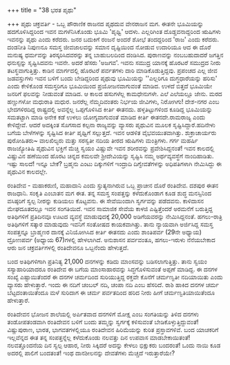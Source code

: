 +++
title = "38 ಭರತ ಪೃಥು"

+++
ಪೃಥು ಚಕ್ರವರ್ತಿ - ಒಬ್ಬ ಪೌರಾಣಿಕ ರಾಜನದ ಪೃಥದುವ ವೇನರಾಜನ ಮಗ. ಈತನೇ ಭೂಮಿಯನ್ನು ಹದಗೊಳಿಸಿದ್ದರಿಂದ ಇವನ ಮಗಳೆನಿಸಿಕೊಂಡು ಭೂಮಿ 'ಪೃಥ್ವಿ' ಆದಳು. ಎಲ್ಲರಿಗಿಂತ ದೊಡ್ಡವನಾದ್ದರಿಂದ ಋಷಿಗಳು ಇವನನ್ನು ಪೃಥು ಎಂದು ಕರೆದರು. ಜನರ ಬದುಕಿಗೆ ರಂಜನೆ ಅಂದರೆ ಶೋಭೆ ತಂದದ್ದರಿಂದ 'ರಾಜ' ಎಂದು ಕರೆದರು. ದಂಡನೀತಿ ನಿಪುಣನೂ ಸಮಸ್ತ ಜೀವಜಾಲವನ್ನು ಸಮಾನ ದೃಷ್ಟಿಯಿಂದ ನೋಡುವ ಉದಾರಿಯೂ ಆದ ಈ ದೊರೆ ಮನುಷ್ಯ ಧರ್ಮವನ್ನು ತಿರಸ್ಕರಿಸಿದವರನ್ನು ತನ್ನ ಬಾಹುಬಲದಿಂದ ದಂಡಿಸಿದ. ಪುರಾಣವನ್ನು ನಂಬಬಹುದಾದರೆ ಜಗತ್ತಿನ ಧನುಸ್ಸನ್ನು ಸೃಷ್ಟಿಸಿದವನು ಇವನೇ. ಅದರೆ ಹೆಸರು 'ಅಜಗವ'. ಇವನು ಸಮುದ್ರ ಯಾನಕ್ಕೆ ಹೊರಟರೆ ಸಮುದ್ರದ ನೀರು ತಟಸ್ಥವಾಗುತ್ತಿತ್ತು. ಕಾಡಿನ ಮಾರ್ಗದಲ್ಲಿ ಹೊರಟರೆ ಪರ್ವತಗಳು ದಾರಿ ಮಾಡಿಕೊಡುತ್ತಿದ್ದವು. ಪ್ರಪಂಚದ ಎಲ್ಲ ಜೀವ ಜಡವಸ್ತುಗಳು ಇವನ ಬಳಿಗೆ ಬಂದು ಬೇಡಿದ್ದರಿಂದ ಪೃಥುವು ಭೂಮಿಯನ್ನು ''ಎಲ್ಲರಿಗೂ ದುಗ್ಧಧಾರೆಯನ್ನು ಹರಿಸು' ಎಂದು ಕೇಳಿಕೊಂಡ ಸಮಸ್ತರಿಗೂ ಭೂಮಿಯಿಂದ ಪ್ರಯೋಜನವಾಗುವಂತೆ ಮಾಡಿದ. ಉಳದೆ ಬಿತ್ತದೆ ಭೂಮಿಯೇ ಜನರಿಗೆ ಫಲವನ್ನು ನೀಡುವಂತೆ ಮಾಡಿದ. ಆ ಕಾಲದ ಹಸುಗಳೆಲ್ಲ ಕಾಮಧೇನುಗಳೇ. ಎಲೆ ಎಲೆಯಲ್ಲೂ ಜೇನು. ಮರದ ಹಣ್ಣುಗಳೋ ಮಧುರಾತಿ ಮಧುರ. ಜನರೆಲ್ಲ ನೆಮ್ಮದಿವಂತರು ನಿರ್ಭಯ ಜೀವಿಗಳು, ನಿರೋಗಿಗು! ದೇಶ-ನಗರ ಎಂಬ ಭೇದಗಳಿರದಿದ್ದ ರಾಷ್ಟ್ರದಲ್ಲಿ ಅವನ್ನೆಲ್ಲ ಒಪ್ಪಗೊಳಿಸಿದ ಕೀರ್ತಿ ಈತನದು. ಹಳ್ಳತಿಟ್ಟುಗಳಿಂದ ಕೂಡಿದ್ದ ಭೂಮಿಯನ್ನು ಸಮತಟ್ಟಾಗಿ ಮಾಡಿ ಅನೇಕ ಕಡೆ ಉಳಲು ಯೋಗ್ಯವಾಗುವಂತೆ ಮಾಡಿದ ಕೀರ್ತಿ ಈತನದೇ.ರಾಮರಾಜ್ಯ ಎಂದು ಕೇಳಿದ್ದೇವೆ. ಆದರೆ ಅದಕ್ಕಿಂತ ಸೊಗಸಾದ ಕಲ್ಪನಾ ರಾಜ್ಯವನ್ನು ವ್ಯಾಸರು ಪೃಥುವಿನ ಮೂಲಕ ಸೃಷ್ಟಿಸಿದ್ದಾರೆ.ಹದಿನೇಳು ಬಗೆಯ ಬೇಳೆಗಳನ್ನು ಸೃಷ್ಟಿಸಿದ ಕೀರ್ತಿ ಪೃಥ್ವಿಗೆ ಸಲ್ಲುತ್ತದೆ. ಇವನ ಆಡಳಿತ ವೈಭವಯುತವಾಗಿತ್ತು. ಶುಕ್ರಾಚಾರ್ಯರು ಪುರೋಹಿತರು~ ವಾಲಖಿಲ್ಯರು ಮತ್ತು ಸರಸ್ವತೀ ನದಿಯ ತೀರದ ಋಷಿಗಳು ಮಂತ್ರಿಗಳು. ಗರ್ಗ ಮಹರ್ಷಿ ರಾಜಜ್ಯೋತಿಷಿ ಪೃಥುವಿನ ಭಕ್ತಿಗೆ ಮೆಚ್ಚಿ ಸ್ವಯಂ ವಿಷ್ಣುವೇ ಇವನ ಶರೀರವನ್ನು ಪ್ರವೇಶಿಸಿದ್ದನಂತೆ! ಇವನ ಕಾಲದಲ್ಲಿ ವಿಷ್ಣುವಿನ ಹಣೆಯಿಂದ ಹೊರಟ ಚಿನ್ನದ ಕಮಲವೇ ಶ್ರೀದೇವಿಯನ್ನು ಸೃಷ್ಟಿಸಿ ನಮ್ಮ ಅರ್ಥವ್ಯವಸ್ಥೆಗೆ ನಾಂದಿಹಾಡಿತು. ಇಷ್ಟು ಸಾಲದೆ! ಇನ್ನೂ ಬೇಕೆ? ಬ್ರಹ್ಮನು ಎಂಟು ದಿಕ್ಕುಗಳಿಗೆ ಇಂದ್ರಾದಿ ದಿಗ್ವೇವತೆಗಳನ್ನು ಅಧಿಪತಿಗಳಾಗಿ ನೇಮಿಸಿದ್ದು ಈ ಪೃಥುವಿನ ಕಾಲದಲ್ಲೇ.  

ರಂತಿದೇವ - ಮಹಾಕರುಣಿ, ಮಹಾದಾನಿ ಎಂದು ಸ್ತುತ್ಯನಾಗಿರುವ ಒಬ್ಬ ಪ್ರಾಚೀನ ದೊರೆ ರಂತಿದೇವ. ದಶಪುರ ಈತನ ರಾಜಧಾನಿ. ಸಂಕೃತಿ ಎಂಬಾತನ ಮಗ ಈತ. ತನ್ನ ಸಮಸ್ತ ಸಂಪತ್ತನ್ನು ಕಳೆದುಕೊಂಡಾಗ ಕೂಡ ಶುದ್ಧ ಮನಸ್ಸಿನಿಂದ ವಸಿಷ್ಠರಿಗೆ ಸ್ವಲ್ಪ ನೀರನ್ನು ಕುಡಿಯಲು ಕೊಟ್ಟವನು. ಈ ಸೇವೆಯಿಂದಾಗಿ ಸ್ವರ್ಗವನ್ನು ಪಡೆದವನು. ಕಾಳಿದಾಸನ ಮೇಘದೂತದಲ್ಲೂ ಇವನ ಸಂಗತಿಯಿದೆ. ಇವನ ಸಾಮಾಜಿಕ ಸೇವೆಯ ಕಾಳಜಿ ಎಷ್ಟಿತ್ತೆಂದರೆ ಅರಮನೆಗೆ ಬರುತ್ತಿದ್ದ ಅತಿಥಿಗಳಿಗೆ ಪ್ರತಿದಿನವೂ ಊಟದ ವ್ಯವಸ್ಥೆ ಮಾಡುವುದಕ್ಕೆ 20,000 ಅಡಿಗೆಯವರನ್ನು ನೇಮಿಸಿದ್ದನಂತೆ. ಹಗಲು-ರಾತ್ರಿ ಅತಿಥಿಗಳಿಗೆ ಸತ್ಕಾರ ಮಾಡುವುದು ಇವನಿಗೆ ಸಂತೋಷದ ಕಾಯಕವಾಗಿತ್ತು. ತಾನು ನ್ಯಾಯವಾಗಿ ಅರ್ಜಿಸಿದ್ದ ಸಮಸ್ತ ಸಂಪತ್ತನ್ನೂ ಬ್ರಾಹ್ಮಣರ ದಾನಕ್ಕೆ ವಿನಿಯೋಗಿಸಿದ ಕೀರ್ತಿ ಈತನದು ಎಂದು ಶಾಂತಿಪರ್ವ (29ನೇ ಅಧ್ಯಾಯ) ದ್ರೋಣಪರ್ವ (ಅಧ್ಯಾಯ 67)ಗಳಲ್ಲಿ ಹೇಳಲಾಗಿದೆ. ಅನುಶಾಸನ ಪರ್ವವಂತೂ, ಹಗಲು-ಇರುಳು ನೆನೆಯಬೇಕಾದ ಆರು ಜನ ಚಕ್ರವರ್ತಿಗಳಲ್ಲಿ ರಂತಿದೇವನೂ ಒಬ್ಬನೆಂದು ಹೇಳುತ್ತದೆ.  

ಬಂದ ಅತಿಥಿಗಳಿಗಾಗಿ ಪ್ರತಿನಿತ್ಯ 21,000 ದನಗಳನ್ನು ಕಡಿದು ಮಾಂಸವನ್ನು ಬಡಿಸಲಾಗುತ್ತಿತ್ತು. ತಾನು ಸ್ವಯಂ ಸಸ್ಯಾಹಾರಿಯಾದರೂ ರಂತಿದೇವ ಈ ಬಗೆಯ ಮಾಂಸಾಹಾರವನ್ನು ಸಿದ್ಧಗೊಳಿಸುವಂತೆ ಅಪ್ಪಣೆ ಮಾಡಿದ್ದ. ಈ ದನಗಳ ಸಂಖ್ಯೆ ಎಷ್ಟಾಯಿತೆಂದರೆ ಈ ದನಗಳ ಚರ್ಮದಿಂದ ಸುರಿಯುತ್ತಿದ್ದ ರಕ್ತವೇ ಕೊನೆಗೆ ಚರ್ಮಣ್ವತೀ ನದಿಯಾಯಿತು ಎಂದು ವ್ಯಾಸರು ಹೇಳುತ್ತಾರೆ. ಇಂದು ಈ ನದಿಗೆ ಚಂಬಲ್​ ನದಿ, ಚಂಪಾ ನದಿ ಎಂಬ ಹೆಸರಿದೆ. ರಾಶಿ ಹಾಕಿದ ದನಗಳ ಚರ್ಮ ಬೆಟ್ಟದಂತಾಯಿತೆಂದೂ ಮಳೆ ಸುರಿದಾಗ ಈ ಚರ್ಮ ಪರ್ವತದಿಂದ ಹರಿದ ನೀರು ಹೀಗೆ ಚರ್ಮಣ್ವತಿಯಾಯಿತೆಂದೂ ಹೇಳುತ್ತಾರೆ.  

ರಂತಿದೇವನ ಭೋಜನ ಶಾಲೆಯಲ್ಲಿ ಅರ್ಪಿತವಾದ ದನಗಳಿಗೆ ಮೋಕ್ಷ ಎಂಬ ಸಂಗತಿಯನ್ನು ತಿಳಿದ ದನಗಳು ತಂಡೋಪತಂಡವಾಗಿ ರಂತಿದೇವನ ಬಳಿಗೆ ಬಂದು ತಮ್ಮನ್ನು ಸ್ವರ್ಗಕ್ಕೆ ಕಳಿಸುವಂತೆ ಬೇಡಿಕೊಳ್ಳುತ್ತಿದ್ದುವಂತೆ! ವಿಷ್ಣುಪುರಾಣ, ಭಾರತ, ಭಾಗವತಗಳಲ್ಲಿಯೂ ರಂತಿದೇವನ ಹಿರಿಮೆಯನ್ನು ಕುರಿತ ಪ್ರಸ್ತಾವಗಳಿವೆ. ಬಂದ ಯಾಚಕರಿಗೆ ಇಲ್ಲವೆನ್ನದ ಈತ ತನ್ನ ಸಂಪತ್ತನ್ನೆಲ್ಲ ಕಳೆದುಕೊಂಡು ನಲವತ್ತು ದಿನ ಉಪವಾಸ ಮಾಡಬೇಕಾಯಿತಂತೆ! ನಲವತ್ತೊಂದನೆಯ ದಿನ ಸ್ವಲ್ಪ ಆಹಾರ, ನೀರು ಸಿಕ್ಕಿದರೆ ಅದನ್ನು ಕೇಳಲು ಭಿಕ್ಷುಕರು ಬಂದರಂತೆ! ಒಂದು ನಾಯಿ ಕೂಡ ಅದರಲ್ಲಿ ಪಾಲಿಗೆ ಬಂದತಂತೆ! ಇಂಥ ದಾನಶೀಲನನ್ನು ದೇವತೆಗಳು ಮೆಚ್ಚದೆ ಇರುತ್ತಾರೆಯೇ?